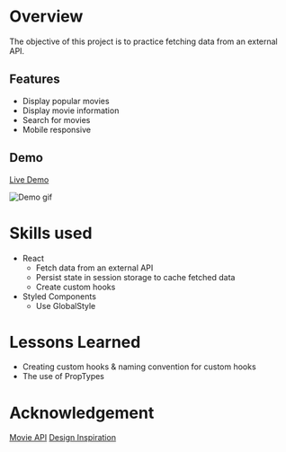 # Overview
The objective of this project is to practice fetching data from an external API.
## Features
- Display popular movies
- Display movie information 
- Search for movies
- Mobile responsive
## Demo
[Live Demo](https://62a2c00b3d7f825543a1c40b--bright-parfait-e0cd13.netlify.app/)

![Demo gif]("/")
# Skills used
- React
    - Fetch data from an external API
    - Persist state in session storage to cache fetched data
    - Create custom hooks
- Styled Components
    - Use GlobalStyle
# Lessons Learned
- Creating custom hooks & naming convention for custom hooks
- The use of PropTypes
# Acknowledgement
[Movie API](https://www.themoviedb.org/)
[Design Inspiration](https://www.behance.net/gallery/71530139/AMC-Cinema-Website-App)